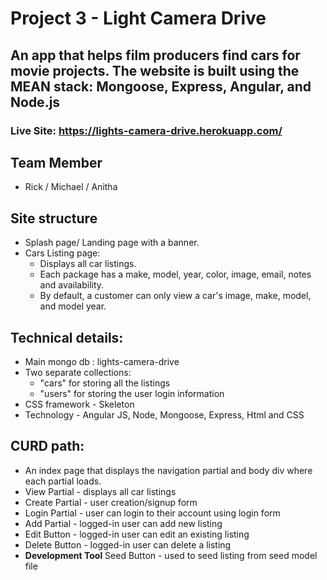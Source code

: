 # Project 3 - Light Camera Drive
## An app that helps film producers find cars for movie projects. The website is built using the MEAN stack: Mongoose, Express, Angular, and Node.js

### Live Site: https://lights-camera-drive.herokuapp.com/

## Team Member
* Rick / Michael / Anitha

## Site structure
* Splash page/ Landing page with a banner.
* Cars Listing page:
  * Displays all car listings.
  * Each package has a make, model, year, color, image, email, notes and availability.
  * By default, a customer can only view a car's image, make, model, and model year.
  

##  Technical details:
* Main mongo db : lights-camera-drive
* Two separate collections:
  * "cars" for storing all the listings
  * "users" for storing the user login information
* CSS framework - Skeleton
* Technology - Angular JS, Node, Mongoose, Express, Html and CSS

## CURD path:
* An index page that displays the navigation partial and body div where each partial loads.
* View Partial - displays all car listings
* Create Partial - user creation/signup form 
* Login Partial - user can login to their account using login form
* Add Partial - logged-in user can add new listing
* Edit Button - logged-in user can edit an existing listing
* Delete Button - logged-in user can delete a listing
* **Development Tool** Seed Button - used to seed listing from seed model file 
